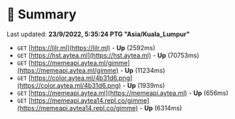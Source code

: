 # 📖 Summary
Last updated: **23/9/2022, 5:35:24 PTG "Asia/Kuala_Lumpur"**

- `GET` [https://lilr.ml](https://lilr.ml) - **Up** (2592ms)
- `GET` [https://hst.aytea.ml](https://hst.aytea.ml) - **Up** (70753ms)
- `GET` [https://memeapi.aytea.ml/gimme](https://memeapi.aytea.ml/gimme) - **Up** (11234ms)
- `GET` [https://color.aytea.ml/4b31d6.png](https://color.aytea.ml/4b31d6.png) - **Up** (1939ms)
- `GET` [https://memeapi.aytea.ml](https://memeapi.aytea.ml) - **Up** (656ms)
- `GET` [https://memeapi.aytea14.repl.co/gimme](https://memeapi.aytea14.repl.co/gimme) - **Up** (6314ms)

